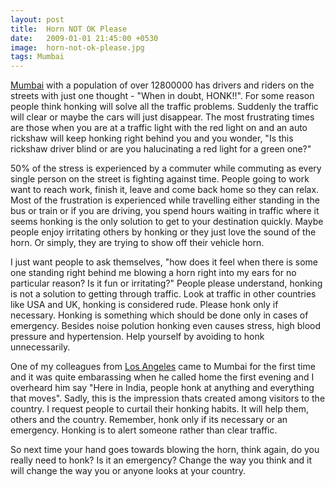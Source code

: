 ```yaml
---
layout: post
title:  Horn NOT OK Please
date:   2009-01-01 21:45:00 +0530
image:  horn-not-ok-please.jpg
tags: Mumbai
---
```


[Mumbai](https://en.wikipedia.org/wiki/Mumbai) with a population of over 12800000 has drivers and riders on the streets with just one thought - "When in doubt, HONK!!". For some reason people think honking will solve all the traffic problems. Suddenly the traffic will clear or maybe the cars will just disappear. The most frustrating times are those when you are at a traffic light with the red light on and an auto rickshaw will keep honking right behind you and you wonder, "Is this rickshaw driver blind or are you halucinating a red light for a green one?"

50% of the stress is experienced by a commuter while commuting as every single person on the street is fighting against time. People going to work want to reach work, finish it, leave and come back home so they can relax. Most of the frustration is experienced while travelling either standing in the bus or train or if you are driving, you spend hours waiting in traffic where it seems honking is the only solution to get to your destination quickly. Maybe people enjoy irritating others by honking or they just love the sound of the horn. Or simply, they are trying to show off their vehicle horn.

I just want people to ask themselves, "how does it feel when there is some one standing right behind me blowing a horn right into my ears for no particular reason? Is it fun or irritating?" People please understand, honking is not a solution to getting through traffic. Look at traffic in other countries like USA and UK, honking is considered rude. Please honk only if necessary. Honking is something which should be done only in cases of emergency. Besides noise polution honking even causes stress, high blood pressure and hypertension. Help yourself by avoiding to honk unnecessarily.

One of my colleagues from [Los Angeles](https://en.wikipedia.org/wiki/Los_Angeles) came to Mumbai for the first time and it was quite embarassing when he called home the first evening and I overheard him say "Here in India, people honk at anything and everything that moves". Sadly, this is the impression thats created among visitors to the country. I request people to curtail their honking habits. It will help them, others and the country. Remember, honk only if its necessary or an emergency. Honking is to alert someone rather than clear traffic.

So next time your hand goes towards blowing the horn, think again, do you really need to honk? Is it an emergency? Change the way you think and it will change the way you or anyone looks at your country.